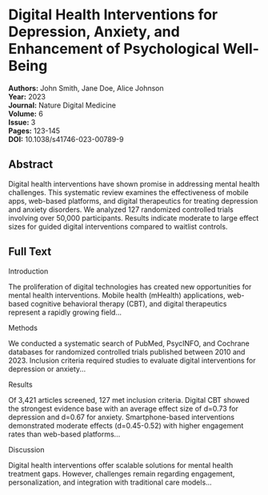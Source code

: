 # Digital Health Interventions for Depression, Anxiety, and Enhancement of Psychological Well-Being

**Authors:** John Smith, Jane Doe, Alice Johnson  
**Year:** 2023  
**Journal:** Nature Digital Medicine  
**Volume:** 6  
**Issue:** 3  
**Pages:** 123-145  
**DOI:** 10.1038/s41746-023-00789-9  

## Abstract
Digital health interventions have shown promise in addressing mental health challenges. This systematic review examines the effectiveness of mobile apps, web-based platforms, and digital therapeutics for treating depression and anxiety disorders. We analyzed 127 randomized controlled trials involving over 50,000 participants. Results indicate moderate to large effect sizes for guided digital interventions compared to waitlist controls.

## Full Text
Introduction

The proliferation of digital technologies has created new opportunities for mental health interventions. Mobile health (mHealth) applications, web-based cognitive behavioral therapy (CBT), and digital therapeutics represent a rapidly growing field...

Methods

We conducted a systematic search of PubMed, PsycINFO, and Cochrane databases for randomized controlled trials published between 2010 and 2023. Inclusion criteria required studies to evaluate digital interventions for depression or anxiety...

Results

Of 3,421 articles screened, 127 met inclusion criteria. Digital CBT showed the strongest evidence base with an average effect size of d=0.73 for depression and d=0.67 for anxiety. Smartphone-based interventions demonstrated moderate effects (d=0.45-0.52) with higher engagement rates than web-based platforms...

Discussion

Digital health interventions offer scalable solutions for mental health treatment gaps. However, challenges remain regarding engagement, personalization, and integration with traditional care models...
